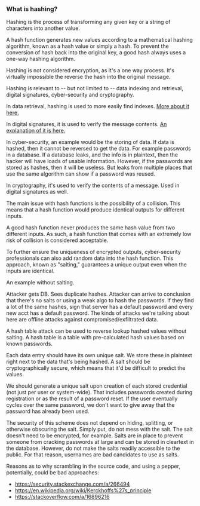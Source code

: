 ### What is hashing?
Hashing is the process of transforming any given key or a string of characters into
another value.

A hash function generates new values according to a mathematical hashing algorithm,
known as a hash value or simply a hash. To prevent the conversion of hash back into
the original key, a good hash always uses a one-way hashing algorithm.

Hashing is not considered encryption, as it's a one way process. It's virtually impossible
the reverse the hash into the original message.

Hashing is relevant to -- but not limited to -- data indexing and retrieval,
digital signatures, cyber-security and cryptography.

In data retrieval, hashing is used to more easily find indexes. [More about it here.](HashingDataRetrieval.md)

In digital signatures, it is used to verify the message contents. [An explanation of it
is here.](DigitalSignatures.md)

In cyber-security, an example would be the storing of data. If data is hashed, then
it cannot be reversed to get the data. For example passwords in a database. If a 
database leaks, and the info is in plaintext, then the hacker will have loads of 
usable information. However, if the passwords are stored as hashes, then it will be
useless. But leaks from multiple places that use the same algorithm can show if a 
password was reused.

In cryptography, it's used to verify the contents of a message. Used in digital signatures
as well.

The main issue with hash functions is the possibility of a collision. This means that
a hash function would produce identical outputs for different inputs.

A good hash function never produces the same hash value from two different inputs. 
As such, a hash function that comes with an extremely low risk of collision is 
considered acceptable.

To further ensure the uniqueness of encrypted outputs, cyber-security professionals 
can also add random data into the hash function. This approach, known as "salting," 
guarantees a unique output even when the inputs are identical.

An example without salting.

Attacker gets DB. Sees duplicate hashes. Attacker can arrive to conclusion that 
there's no salts or using a weak algo to hash the passwords. If they find a lot 
of the same hashes, sign that server has a default password and every new acct 
has a default password. The kinds of attacks we're talking about here are offline 
attacks against compromised/exfiltrated data.

A hash table attack can be used to reverse lookup hashed values without salting.
A hash table is a table with pre-calculated hash values based on known passwords.

Each data entry should have its own unique salt. We store these in plaintext right
next to the data that's being hashed. A salt should be cryptographically secure,
which means that it'd be difficult to predict the values.

We should generate a unique salt upon creation of each stored credential 
(not just per user or system-wide). That includes passwords created during 
registration or as the result of a password reset. If the user eventually cycles 
over the same password, we don't want to give away that the password has already 
been used.

The security of this scheme does not depend on hiding, splitting, or otherwise 
obscuring the salt. Simply put, do not mess with the salt. The salt doesn't need to 
be encrypted, for example. Salts are in place to prevent someone from cracking 
passwords at large and can be stored in cleartext in the database. However, do not 
make the salts readily accessible to the public. For that reason, usernames are bad 
candidates to use as salts.

Reasons as to why scrambling in the source code, and using a pepper, potentially, could
be bad approaches:
* https://security.stackexchange.com/a/266494
* https://en.wikipedia.org/wiki/Kerckhoffs%27s_principle
* https://stackoverflow.com/a/16896216 
